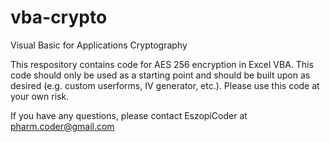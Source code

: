 # vba-crypto
Visual Basic for Applications Cryptography

This respository contains code for AES 256 encryption in Excel VBA. This code should only be used as a starting point and should be built upon as desired (e.g. custom userforms, IV generator, etc.). Please use this code at your own risk.

If you have any questions, please contact EszopiCoder at pharm.coder@gmail.com
